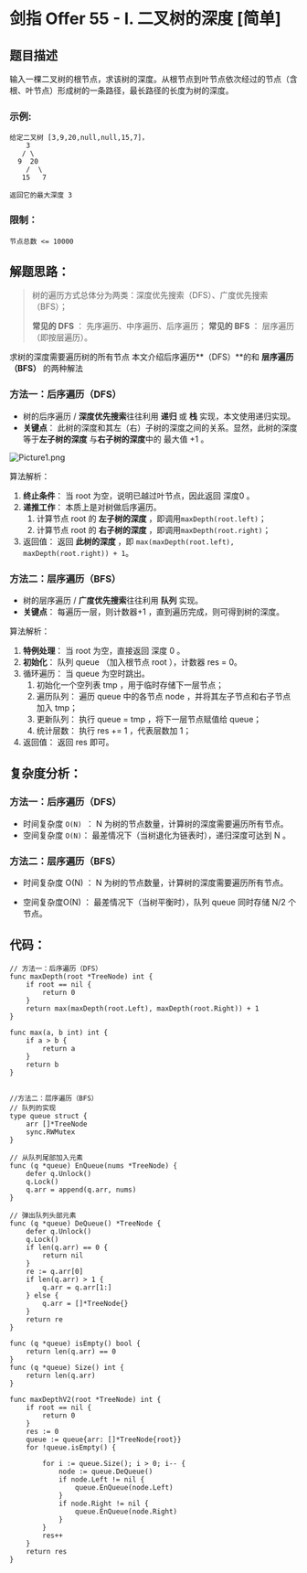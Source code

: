 # 剑指 Offer 55 - I. 二叉树的深度 [简单]

## 题目描述

输入一棵二叉树的根节点，求该树的深度。从根节点到叶节点依次经过的节点（含根、叶节点）形成树的一条路径，最长路径的长度为树的深度。

 

### 示例:

```
给定二叉树 [3,9,20,null,null,15,7]，
    3
   / \
  9  20
    /  \
   15   7
   
返回它的最大深度 3
```

### 限制：

```
节点总数 <= 10000
```

## 解题思路：

> 树的遍历方式总体分为两类：深度优先搜索（DFS）、广度优先搜索（BFS）；
>
> **常见的 DFS** ： 先序遍历、中序遍历、后序遍历；
> **常见的 BFS** ： 层序遍历（即按层遍历）。

求树的深度需要遍历树的所有节点 本文介绍后序遍历**（DFS）**的和 **层序遍历（BFS）** 的两种解法

### 方法一：后序遍历（DFS）

- 树的后序遍历 / **深度优先搜索**往往利用 **递归** 或 **栈** 实现，本文使用递归实现。
- **关键点**： 此树的深度和其左（右）子树的深度之间的关系。显然，此树的深度等于**左子树的深度** 与**右子树的深度**中的 最大值 +1 。

![Picture1.png](D:\www\better_study_for_golang\每日一题\images\9b063f1f2b7ba125b97a2a11c5f774c0f8ff4df594696993a8eb8282750dae0d-Picture1.png)

算法解析：

1. **终止条件**： 当 root 为空，说明已越过叶节点，因此返回 深度0 。
2. **递推工作**： 本质上是对树做后序遍历。
   1. 计算节点 root 的 **左子树的深度** ，即调用`maxDepth(root.left)`；
   2. 计算节点 root 的 **右子树的深度** ，即调用`maxDepth(root.right)`；
3. 返回值： 返回 **此树的深度** ，即 `max(maxDepth(root.left), maxDepth(root.right)) + 1`。

### 方法二：层序遍历（BFS）

- 树的层序遍历 / **广度优先搜索**往往利用 **队列** 实现。
- **关键点**： 每遍历一层，则计数器+1 ，直到遍历完成，则可得到树的深度。

算法解析：

1. **特例处理**： 当 root 为空，直接返回 深度 0 。
2. **初始化**： 队列 queue （加入根节点 root ），计数器 res = 0。
3. 循环遍历： 当 queue 为空时跳出。
   1. 初始化一个空列表 tmp ，用于临时存储下一层节点；
   2. 遍历队列： 遍历 queue 中的各节点 node ，并将其左子节点和右子节点加入 tmp；
   3. 更新队列： 执行 queue = tmp ，将下一层节点赋值给 queue；
   4. 统计层数： 执行 res += 1 ，代表层数加 1；
4. 返回值： 返回 res 即可。

## 复杂度分析：

### 方法一：后序遍历（DFS）

- 时间复杂度 `O(N) `： N 为树的节点数量，计算树的深度需要遍历所有节点。
- 空间复杂度 `O(N)`： 最差情况下（当树退化为链表时），递归深度可达到 N 。

### 方法二：层序遍历（BFS）

- 时间复杂度 O(N) ： N 为树的节点数量，计算树的深度需要遍历所有节点。

- 空间复杂度O(N) ： 最差情况下（当树平衡时），队列 queue 同时存储 N/2 个节点。

  

## 代码：

```
// 方法一：后序遍历（DFS）
func maxDepth(root *TreeNode) int {
	if root == nil {
		return 0
	}
	return max(maxDepth(root.Left), maxDepth(root.Right)) + 1
}

func max(a, b int) int {
	if a > b {
		return a
	}
	return b
}


//方法二：层序遍历（BFS）
// 队列的实现
type queue struct {
	arr []*TreeNode
	sync.RWMutex
}

// 从队列尾部加入元素
func (q *queue) EnQueue(nums *TreeNode) {
	defer q.Unlock()
	q.Lock()
	q.arr = append(q.arr, nums)
}

// 弹出队列头部元素
func (q *queue) DeQueue() *TreeNode {
	defer q.Unlock()
	q.Lock()
	if len(q.arr) == 0 {
		return nil
	}
	re := q.arr[0]
	if len(q.arr) > 1 {
		q.arr = q.arr[1:]
	} else {
		q.arr = []*TreeNode{}
	}
	return re
}

func (q *queue) isEmpty() bool {
	return len(q.arr) == 0
}
func (q *queue) Size() int {
	return len(q.arr)
}

func maxDepthV2(root *TreeNode) int {
	if root == nil {
		return 0
	}
	res := 0
	queue := queue{arr: []*TreeNode{root}}
	for !queue.isEmpty() {

		for i := queue.Size(); i > 0; i-- {
			node := queue.DeQueue()
			if node.Left != nil {
				queue.EnQueue(node.Left)
			}
			if node.Right != nil {
				queue.EnQueue(node.Right)
			}
		}
		res++
	}
	return res
}
```


